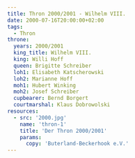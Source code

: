 ```yaml
---
title: Thron 2000/2001 - Wilhelm VIII.
date: 2000-07-16T20:00:00+02:00
tags:
  - Thron
throne:
  years: 2000/2001
  king_title: Wilhelm VIII.
  king: Willi Hoff
  queen: Brigitte Schreiber
  loh1: Elisabeth Katscherowski
  loh2: Marianne Hoff
  moh1: Hubert Winking
  moh2: Josef Schreiber
  cupbearer: Bernd Borgert
  courtmarshal: Klaus Dobrowolski
resources:
  - src: '2000.jpg'
    name: 'thron-1'
    title: 'Der Thron 2000/2001'
    params:
      copy: 'Buterland-Beckerhook e.V.'
---
```

